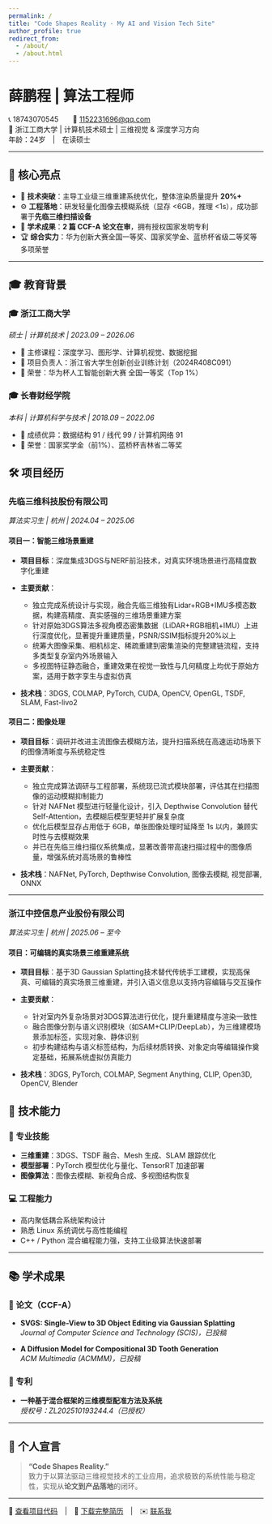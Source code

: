 ```yaml
---
permalink: /
title: "Code Shapes Reality · My AI and Vision Tech Site"
author_profile: true
redirect_from: 
  - /about/
  - /about.html
---
```


# 薛鹏程 | 算法工程师  
📞 18743070545  📧 [1152231696@qq.com](mailto:1152231696@qq.com)  
📍 浙江工商大学 | 计算机技术硕士 | 三维视觉 & 深度学习方向  
年龄：24岁 | 在读硕士

---

## 🚀 核心亮点  

- 🔬 **技术突破**：主导工业级三维重建系统优化，整体渲染质量提升 **20%+**
- ⚙️ **工程落地**：研发轻量化图像去模糊系统（显存 <6GB，推理 <1s），成功部署于**先临三维扫描设备**
- 🧠 **学术成果**：**2 篇 CCF-A 论文在审**，拥有授权国家发明专利
- 🏆 **综合实力**：华为创新大赛全国一等奖、国家奖学金、蓝桥杯省级二等奖等多项荣誉  

---

## 🎓 教育背景  

### 🎓 浙江工商大学  
*硕士 | 计算机技术 | 2023.09 – 2026.06*  
- 📘 主修课程：深度学习、图形学、计算机视觉、数据挖掘  
- 🧪 项目负责人：浙江省大学生创新创业训练计划（2024R408C091）  
- 🏅 荣誉：华为杯人工智能创新大赛 全国一等奖（Top 1%）

### 🎓 长春财经学院  
*本科 | 计算机科学与技术 | 2018.09 – 2022.06*  
- 📘 成绩优异：数据结构 91 / 线代 99 / 计算机网络 91  
- 🏅 荣誉：国家奖学金（前1%）、蓝桥杯吉林省二等奖  

## 🛠️ 项目经历  

### 先临三维科技股份有限公司  
*算法实习生 | 杭州 | 2024.04 – 2025.06*

#### 项目一：智能三维场景重建  
- **项目目标**：深度集成3DGS与NERF前沿技术，对真实环境场景进行高精度数字化重建  
- **主要贡献**：  
  - 独立完成系统设计与实现，融合先临三维独有Lidar+RGB+IMU多模态数据，构建高精度、真实感强的三维场景重建方案  
  - 针对原始3DGS算法多视角模态密集数据（LiDAR+RGB相机+IMU）上进行深度优化，显著提升重建质量，PSNR/SSIM指标提升20%以上  
  - 统筹大图像采集、相机标定、稀疏重建到密集渲染的完整建链流程，支持多类型复杂室内外场景输入  
  - 多视图特征静态融合，重建效果在视觉一致性与几何精度上均优于原始方案，适用于数字孪生与虚拟仿真

- **技术栈**：3DGS, COLMAP, PyTorch, CUDA, OpenCV, OpenGL, TSDF, SLAM, Fast-livo2

#### 项目二：图像处理  
- **项目目标**：调研并改进主流图像去模糊方法，提升扫描系统在高速运动场景下的图像清晰度与系统稳定性  
- **主要贡献**：  
  - 独立完成算法调研与工程部署，系统现已流式模块部署，评估其在扫描图像的运动模糊抑制能力  
  - 针对 NAFNet 模型进行轻量化设计，引入 Depthwise Convolution 替代 Self-Attention，去模糊后模型更轻并扩展复杂度  
  - 优化后模型显存占用低于 6GB，单张图像处理时延降至 1s 以内，兼顾实时性与去模糊效果  
  - 并已在先临三维扫描仪系统集成，显著改善带高速扫描过程中的图像质量，增强系统对高场景的鲁棒性

- **技术栈**：NAFNet, PyTorch, Depthwise Convolution, 图像去模糊, 视觉部署, ONNX
---

### 浙江中控信息产业股份有限公司  
*算法实习生 | 杭州 | 2025.06 – 至今*

#### 项目：可编辑的真实场景三维重建系统  
- **项目目标**：基于3D Gaussian Splatting技术替代传统手工建模，实现高保真、可编辑的真实场景三维重建，并引入语义信息以支持内容编辑与交互操作  
- **主要贡献**：  
  - 针对室内外复杂场景对3DGS算法进行优化，提升重建精度与渲染一致性  
  - 融合图像分割与语义识别模块（如SAM+CLIP/DeepLab），为三维建模场景添加标签，实现对象、静体识别  
  - 初步构建结构与语义标签结构，为后续材质转换、对象定向等编辑操作奠定基础，拓展系统虚拟仿真能力

- **技术栈**：3DGS, PyTorch, COLMAP, Segment Anything, CLIP, Open3D, OpenCV, Blender

## 🧠 技术能力  

### 🔧 专业技能  
- **三维重建**：3DGS、TSDF 融合、Mesh 生成、SLAM 跟踪优化  
- **模型部署**：PyTorch 模型优化与量化、TensorRT 加速部署  
- **图像算法**：图像去模糊、新视角合成、多视图结构恢复  

### 💻 工程能力  
- 高内聚低耦合系统架构设计  
- 熟悉 Linux 系统调优与高性能编程  
- C++ / Python 混合编程能力强，支持工业级算法快速部署  

---

## 📚 学术成果  

### 📄 论文（CCF-A）  
- **SVGS: Single-View to 3D Object Editing via Gaussian Splatting**  
  *Journal of Computer Science and Technology (SCIS)，已投稿*

- **A Diffusion Model for Compositional 3D Tooth Generation**  
  *ACM Multimedia (ACMMM)，已投稿*

### 🧾 专利  
- **一种基于混合框架的三维模型配准方法及系统**  
  *授权号：ZL202510193244.4（已授权）*

---

## 💬 个人宣言  

> **“Code Shapes Reality.”**  
致力于以算法驱动三维视觉技术的工业应用，追求极致的系统性能与稳定性，实现从**论文到产品落地**的闭环。

---

📎 [查看项目代码](#) | 📄 [下载完整简历](../files/算法实习生.pdf) | ✉️ [联系我](mailto:1152231696@qq.com)
